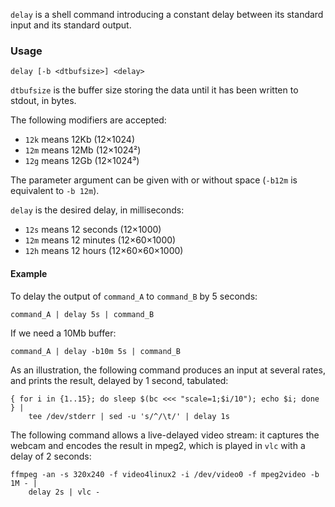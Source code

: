 `delay` is a shell command introducing a constant delay between its standard
input and its standard output.

### Usage

    delay [-b <dtbufsize>] <delay>

`dtbufsize` is the buffer size storing the data until it has been written to
stdout, in bytes.

The following modifiers are accepted:
 * `12k` means 12Kb (12×1024)
 * `12m` means 12Mb (12×1024²)
 * `12g` means 12Gb (12×1024³)

The parameter argument can be given with or without space (`-b12m` is equivalent
to `-b 12m`).

`delay` is the desired delay, in milliseconds:
 * `12s` means 12 seconds (12×1000)
 * `12m` means 12 minutes (12×60×1000)
 * `12h` means 12 hours (12×60×60×1000)

#### Example

To delay the output of `command_A` to `command_B` by 5 seconds:

    command_A | delay 5s | command_B

If we need a 10Mb buffer:

    command_A | delay -b10m 5s | command_B

As an illustration, the following command produces an input at several rates,
and prints the result, delayed by 1 second, tabulated:

    { for i in {1..15}; do sleep $(bc <<< "scale=1;$i/10"); echo $i; done } |
        tee /dev/stderr | sed -u 's/^/\t/' | delay 1s

The following command allows a live-delayed video stream: it captures the webcam
and encodes the result in mpeg2, which is played in `vlc` with a delay of 2
seconds:

    ffmpeg -an -s 320x240 -f video4linux2 -i /dev/video0 -f mpeg2video -b 1M - |
        delay 2s | vlc -
